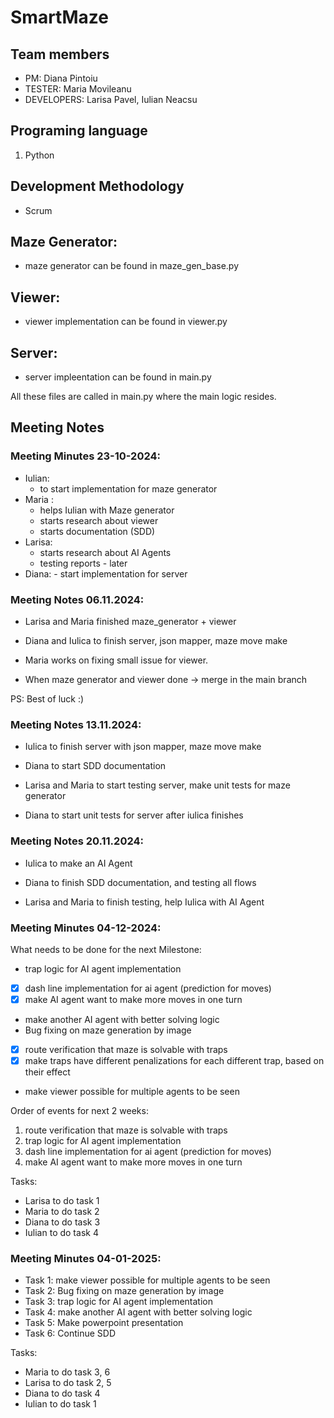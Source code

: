 # SmartMaze



## Team members

* PM: Diana Pintoiu
* TESTER: Maria Movileanu
* DEVELOPERS: Larisa Pavel, Iulian Neacsu

## Programing language

1. Python

## Development Methodology

* Scrum

## Maze Generator:
- maze generator can be found in maze_gen_base.py

## Viewer:
- viewer implementation can be found in viewer.py

## Server:
- server impleentation can be found in main.py

All these files are called in main.py where the main logic resides.


## Meeting Notes

### Meeting Minutes 23-10-2024:


- Iulian:
	- to start implementation for maze generator
- Maria :
	- helps Iulian with Maze generator 
	- starts research about viewer
	- starts documentation (SDD)
- Larisa: 
	- starts research about AI Agents
	- testing reports - later
- Diana: - start implementation for server

### Meeting Notes 06.11.2024:

- Larisa and Maria finished maze_generator + viewer

- Diana and Iulica to finish server, json mapper, maze move make

- Maria works on fixing small issue for viewer.

- When maze generator and viewer done -> merge in the main branch

PS: Best of luck :)

### Meeting Notes 13.11.2024:

- Iulica to finish server with json mapper, maze move make

- Diana to start SDD documentation

- Larisa and Maria to start testing server, make unit tests for maze generator

- Diana to start unit tests for server after iulica finishes

### Meeting Notes 20.11.2024:

- Iulica to make an AI Agent

- Diana to finish SDD documentation, and testing all flows

- Larisa and Maria to finish testing, help Iulica with AI Agent

### Meeting Minutes 04-12-2024:


What needs to be done for the next Milestone:

- trap logic for AI agent implementation 
- [x] dash line implementation for ai agent (prediction for moves)
- [x] make AI agent want to make more moves in one turn
- make another AI agent with better solving logic
- Bug fixing on maze generation by image
- [x] route verification that maze is solvable with traps
- [x] make traps have different penalizations for each different trap, based on their effect
- make viewer possible for multiple agents to be seen


Order of events for next 2 weeks:

1. route verification that maze is solvable with traps
2. trap logic for AI agent implementation 
3. dash line implementation for ai agent (prediction for moves)
4. make AI agent want to make more moves in one turn

Tasks:
- Larisa to do task 1
- Maria to do task 2
- Diana to do task 3
- Iulian to do task 4

### Meeting Minutes 04-01-2025:
- Task 1: make viewer possible for multiple agents to be seen
- Task 2: Bug fixing on maze generation by image
- Task 3: trap logic for AI agent implementation 
- Task 4: make another AI agent with better solving logic
- Task 5: Make powerpoint presentation
- Task 6: Continue SDD

Tasks:
- Maria to do task 3, 6
- Larisa to do task 2, 5
- Diana to do task 4
- Iulian to do task 1


